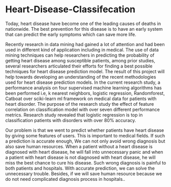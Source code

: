# Heart-Disease-Classifecation
Today, heart disease have become one of the leading causes of deaths in nationwide. The best prevention for this disease is to have an early system that can predict the early symptoms which can save more life. 

Recently research in data mining had gained a lot of attention and had been used in different kind of application including in medical. The use of data mining techniques can help researchers in predicting the probability of getting heart disease among susceptible patients, among prior studies, several researchers articulated their efforts for finding a best possible techniques for heart disease prediction model. The result of this project will help towards developing an understanding of the recent methodologies used for heart disease prediction models. 
In the current research study, a performance analysis on four supervised machine learning algorithms has been performed i.e, k nearest neighbors, logistic regression, Randomforest, Catboat over sciki-learn ml framework on medical data for patients with heart disorder. The purpose of the research study the effect of feature correlation on classification model with over seven different performance metrics. Research study revealed that logistic regression is top in classification patients with disorders with over 80% accuracy.

Our problem is that we went to predict whether patients have heart disease by giving some features of users. This is important to medical fields. If such a prediction is accurate enough, We can not only avoid wrong diagnosis but also save human resources. When a patient without a heart disease is diagnosed with heart disease, he will fall into unnecessary panic and when a patient with heart disease is not diagnosed with heart disease, he will miss the best chance to cure his disease. Such wrong diagnosis is painful to both patients and hospitals. 
With accurate prediction, we can solve the unnecessary trouble. Besides, if we will save human resource because we do not need complicated diagnosis process in hospitals..

